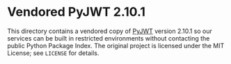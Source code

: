 # Vendored PyJWT 2.10.1

This directory contains a vendored copy of [PyJWT](https://github.com/jpadilla/pyjwt)
version 2.10.1 so our services can be built in restricted environments without
contacting the public Python Package Index. The original project is licensed
under the MIT License; see `LICENSE` for details.
